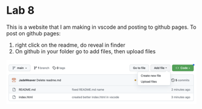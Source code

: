 # Lab 8

This is a website that I am making in vscode and posting to github pages. To post on github pages:

1. right click on the readme, do reveal in finder
2. On github in your folder go to add files, then upload files

![screen shot of github file upload](githubscreenshot.png)